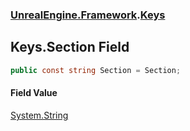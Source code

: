 ### [UnrealEngine.Framework](./UnrealEngine-Framework.md 'UnrealEngine.Framework').[Keys](./Keys.md 'UnrealEngine.Framework.Keys')
## Keys.Section Field
  
```csharp
public const string Section = Section;
```
#### Field Value
[System.String](https://docs.microsoft.com/en-us/dotnet/api/System.String 'System.String')  
